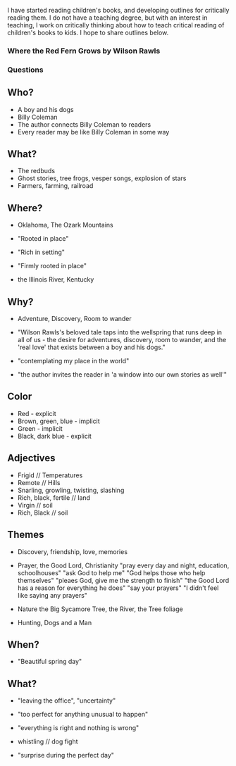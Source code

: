 I have started reading children's books, and developing outlines for critically reading them. I do not have a teaching degree, but with an interest in teaching, I work on critically thinking about how to teach critical reading of children's books to kids. I hope to share outlines below.

### Where the Red Fern Grows by Wilson Rawls ###

### Questions ###
## Who? ##
* A boy and his dogs
* Billy Coleman
* The author connects Billy Coleman to readers
* Every reader may be like Billy Coleman in some way


## What? ##
* The redbuds
* Ghost stories, tree frogs, vesper songs, explosion of stars
* Farmers, farming, railroad


## Where? ##
* Oklahoma, The Ozark Mountains

* "Rooted in place"

* "Rich in setting"
* "Firmly rooted in place"

* the Illinois River, Kentucky 


## Why? ##
* Adventure, Discovery, Room to wander

* "Wilson Rawls's beloved tale taps into the wellspring that runs deep in all of us - the desire for adventures, discovery, room to wander, and the 'real love' that exists between a boy and his dogs."

* "contemplating my place in the world"

* "the author invites the reader in 'a window into our own stories as well'"


## Color ##
* Red - explicit
* Brown, green, blue - implicit
* Green - implicit
* Black, dark blue - explicit


## Adjectives ##
* Frigid // Temperatures
* Remote // Hills
* Snarling, growling, twisting, slashing
* Rich, black, fertile // land 
* Virgin // soil
* Rich, Black // soil


## Themes ##
* Discovery, friendship, love, memories

* Prayer, the Good Lord, Christianity
"pray every day and night, education, schoolhouses"
"ask God to help me"
"God helps those who help themselves"
"pleaes God, give me the strength to finish"
"the Good Lord has a reason for everything he does"
"say your prayers"
"I didn't feel like saying any prayers"

* Nature
the Big Sycamore Tree, the River, the Tree foliage

* Hunting, Dogs and a Man


## When? ##
* "Beautiful spring day"


## What? ##
* "leaving the office", "uncertainty"
* "too perfect for anything unusual to happen"
* "everything is right and nothing is wrong"

* whistling // dog fight 

* "surprise during the perfect day"

